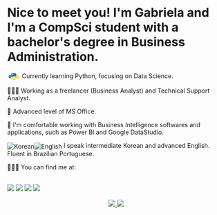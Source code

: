 # Nice to meet you! I'm Gabriela and I'm a CompSci student with a bachelor's degree in Business Administration.

<img align="center" alt="Gab-Python" height="20" width="30" src="https://raw.githubusercontent.com/devicons/devicon/master/icons/python/python-original.svg"> Currently learning Python, focusing on Data Science.
 

👩🏻‍💻 Working as a freelancer (Business Analyst) and Technical Support Analyst.

🌱 Advanced level of MS Office.

🧠 I'm comfortable working with Business Intelligence softwares and applications, such as Power BI and Google DataStudio.

<img align="center" alt="Korean" height="15" width="20" src="https://images.emojiterra.com/google/noto-emoji/v2.034/128px/1f1f0-1f1f7.png"><img align="center" alt="English" height="15" width="20" src="https://images.emojiterra.com/google/noto-emoji/v2.034/128px/1f1fa-1f1f8.png">  I speak intermediate Korean and advanced English. Fluent in Brazilian Portuguese.

🕵🏻‍♀️ You can find me at:
<br><br>
<div> 
  <a href="https://instagram.com/gabiyeyo" target="_blank"><img src="https://img.shields.io/badge/-Instagram-%23E4405F?style=for-the-badge&logo=instagram&logoColor=white" target="_blank"></a>
 <a href="http://discordapp.com/users/hitzie#1321" target="_blank"><img src="https://img.shields.io/badge/Discord-7289DA?style=for-the-badge&logo=discord&logoColor=white" target="_blank"></a> 
  <a href = "mailto:gabrielagpatricio@gmail.com"><img src="https://img.shields.io/badge/-Gmail-%23333?style=for-the-badge&logo=gmail&logoColor=white" target="_blank"></a>
  <a href="https://www.linkedin.com/in/gabriela-patricio" target="_blank"><img src="https://img.shields.io/badge/-LinkedIn-%230077B5?style=for-the-badge&logo=linkedin&logoColor=white" target="_blank"></a> 
<br><br>  
<div align="center">
  <a href="https://github.com/gabpatricio">
  <img height="180em" src="https://github-readme-stats.vercel.app/api?username=gabpatricio&show_icons=true&theme=dracula&include_all_commits=true&count_private=true"/>
  <img height="180em" src="https://github-readme-stats.vercel.app/api/top-langs/?username=gabpatricio&layout=compact&langs_count=7&theme=dracula"/>
</div>
<div style="display: inline_block"><br>
